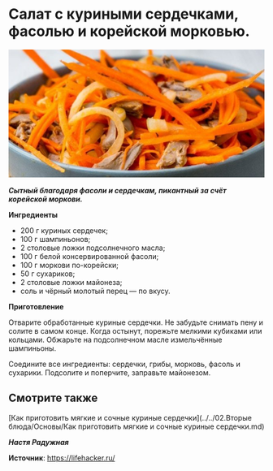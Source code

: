 # Салат с куриными сердечками, фасолью и корейской морковью.

![Как приготовить мягкие и сочные куриные сердечки](/images/Kulinar/Second/myagkie-sochnye-kurinye-serdechki_11.jpg 'Как приготовить мягкие и сочные куриные сердечки')

_**Сытный благодаря фасоли и сердечкам, пикантный за счёт корейской моркови.**_

**Ингредиенты**

- 200 г куриных сердечек;
- 100 г шампиньонов;
- 2 столовые ложки подсолнечного масла;
- 100 г белой консервированной фасоли;
- 100 г моркови по-корейски;
- 50 г сухариков;
- 2 столовые ложки майонеза;
- соль и чёрный молотый перец — по вкусу.

**Приготовление**

Отварите обработанные куриные сердечки. Не забудьте снимать пену и солите в самом конце. Когда остынут, порежьте мелкими кубиками или кольцами. Обжарьте на подсолнечном масле измельчённые шампиньоны.

Соедините все ингредиенты: сердечки, грибы, морковь, фасоль и сухарики. Подсолите и поперчите, заправьте майонезом.

## Смотрите также

[Как приготовить мягкие и сочные куриные сердечки](../../02.Вторые блюда/Основы/Как приготовить мягкие и сочные куриные сердечки.md)

_**Настя Радужная**_

**Источник**: https://lifehacker.ru/
